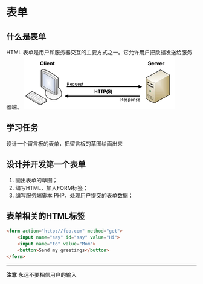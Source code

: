 # 表单
## 什么是表单
HTML 表单是用户和服务器交互的主要方式之一。它允许用户把数据发送给服务器端。
![BS架构](https://raw.githubusercontent.com/hellojinjie/ClassPHP2018_0/master/client-server.png)

## 学习任务
设计一个留言板的表单，把留言板的草图给画出来

## 设计并开发第一个表单
1. 画出表单的草图；
2. 编写HTML，加入FORM标签；
3. 编写服务端脚本 PHP，处理用户提交的表单数据；

## 表单相关的HTML标签
```html
<form action="http://foo.com" method="get">
    <input name="say" id="say" value="Hi">
    <input name="to" value="Mom">
    <button>Send my greetings</button>
</form>
```

-------
**注意**  永远不要相信用户的输入
<!--stackedit_data:
eyJoaXN0b3J5IjpbLTQyNzE5NjUxMywxNTY5OTgyNDEyXX0=
-->